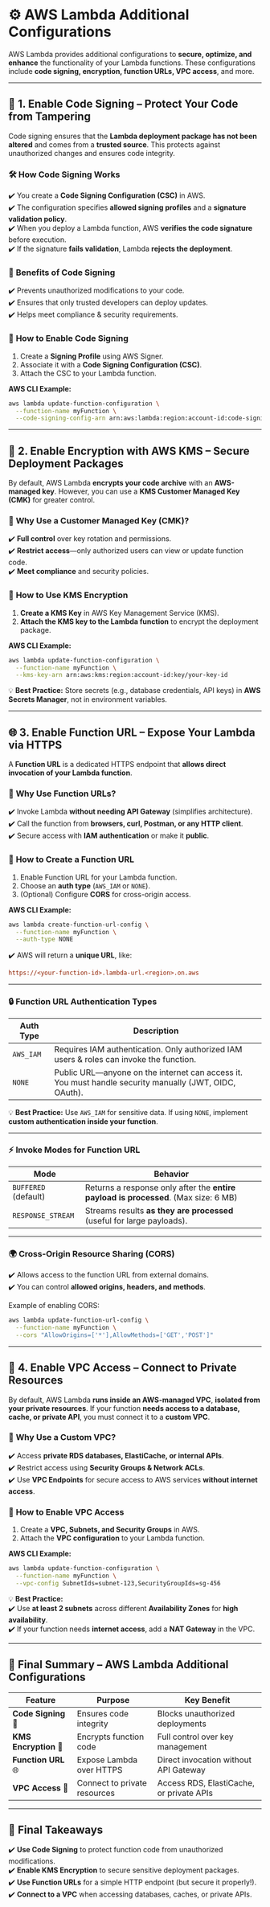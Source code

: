 # ⚙️ **AWS Lambda Additional Configurations**

AWS Lambda provides additional configurations to **secure, optimize, and enhance** the functionality of your Lambda functions. These configurations include **code signing, encryption, function URLs, VPC access**, and more.

---

## 🔏 **1. Enable Code Signing – Protect Your Code from Tampering**

Code signing ensures that the **Lambda deployment package has not been altered** and comes from a **trusted source**. This protects against unauthorized changes and ensures code integrity.

### 🛠 **How Code Signing Works**

✔️ You create a **Code Signing Configuration (CSC)** in AWS.  
✔️ The configuration specifies **allowed signing profiles** and a **signature validation policy**.  
✔️ When you deploy a Lambda function, AWS **verifies the code signature** before execution.  
✔️ If the signature **fails validation**, Lambda **rejects the deployment**.

### 📌 **Benefits of Code Signing**

✔️ Prevents unauthorized modifications to your code.  
✔️ Ensures that only trusted developers can deploy updates.  
✔️ Helps meet compliance & security requirements.

### 🔧 **How to Enable Code Signing**

1. Create a **Signing Profile** using AWS Signer.
2. Associate it with a **Code Signing Configuration (CSC)**.
3. Attach the CSC to your Lambda function.

**AWS CLI Example:**

```sh
aws lambda update-function-configuration \
  --function-name myFunction \
  --code-signing-config-arn arn:aws:lambda:region:account-id:code-signing-config:your-csc-id
```

---

## 🔐 **2. Enable Encryption with AWS KMS – Secure Deployment Packages**

By default, AWS Lambda **encrypts your code archive** with an **AWS-managed key**. However, you can use a **KMS Customer Managed Key (CMK)** for greater control.

### 📌 **Why Use a Customer Managed Key (CMK)?**

✔️ **Full control** over key rotation and permissions.  
✔️ **Restrict access**—only authorized users can view or update function code.  
✔️ **Meet compliance** and security policies.

### 🔧 **How to Use KMS Encryption**

1. **Create a KMS Key** in AWS Key Management Service (KMS).
2. **Attach the KMS key to the Lambda function** to encrypt the deployment package.

**AWS CLI Example:**

```sh
aws lambda update-function-configuration \
  --function-name myFunction \
  --kms-key-arn arn:aws:kms:region:account-id:key/your-key-id
```

💡 **Best Practice:** Store secrets (e.g., database credentials, API keys) in **AWS Secrets Manager**, not in environment variables.

---

## 🌐 **3. Enable Function URL – Expose Your Lambda via HTTPS**

A **Function URL** is a dedicated HTTPS endpoint that **allows direct invocation of your Lambda function**.

### 📌 **Why Use Function URLs?**

✔️ Invoke Lambda **without needing API Gateway** (simplifies architecture).  
✔️ Call the function from **browsers, curl, Postman, or any HTTP client**.  
✔️ Secure access with **IAM authentication** or make it **public**.

### 🔧 **How to Create a Function URL**

1. Enable Function URL for your Lambda function.
2. Choose an **auth type** (`AWS_IAM` or `NONE`).
3. (Optional) Configure **CORS** for cross-origin access.

**AWS CLI Example:**

```sh
aws lambda create-function-url-config \
  --function-name myFunction \
  --auth-type NONE
```

✔️ AWS will return a **unique URL**, like:

```ini
https://<your-function-id>.lambda-url.<region>.on.aws
```

---

### 🔒 **Function URL Authentication Types**

| **Auth Type** | **Description**                                                                                        |
| ------------- | ------------------------------------------------------------------------------------------------------ |
| `AWS_IAM`     | Requires IAM authentication. Only authorized IAM users & roles can invoke the function.                |
| `NONE`        | Public URL—anyone on the internet can access it. You must handle security manually (JWT, OIDC, OAuth). |

💡 **Best Practice:** Use `AWS_IAM` for sensitive data. If using `NONE`, implement **custom authentication inside your function**.

---

### ⚡ **Invoke Modes for Function URL**

| **Mode**             | **Behavior**                                                                        |
| -------------------- | ----------------------------------------------------------------------------------- |
| `BUFFERED` (default) | Returns a response only after the **entire payload is processed**. (Max size: 6 MB) |
| `RESPONSE_STREAM`    | Streams results **as they are processed** (useful for large payloads).              |

---

### 🌍 **Cross-Origin Resource Sharing (CORS)**

✔️ Allows access to the function URL from external domains.  
✔️ You can control **allowed origins, headers, and methods**.

Example of enabling CORS:

```sh
aws lambda update-function-url-config \
  --function-name myFunction \
  --cors "AllowOrigins=['*'],AllowMethods=['GET','POST']"
```

---

## 🏢 **4. Enable VPC Access – Connect to Private Resources**

By default, AWS Lambda **runs inside an AWS-managed VPC**, **isolated from your private resources**. If your function **needs access to a database, cache, or private API**, you must connect it to a **custom VPC**.

### 📌 **Why Use a Custom VPC?**

✔️ Access **private RDS databases, ElastiCache, or internal APIs**.  
✔️ Restrict access using **Security Groups & Network ACLs**.  
✔️ Use **VPC Endpoints** for secure access to AWS services **without internet access**.

### 🔧 **How to Enable VPC Access**

1. Create a **VPC, Subnets, and Security Groups** in AWS.
2. Attach the **VPC configuration** to your Lambda function.

**AWS CLI Example:**

```sh
aws lambda update-function-configuration \
  --function-name myFunction \
  --vpc-config SubnetIds=subnet-123,SecurityGroupIds=sg-456
```

💡 **Best Practice:**  
✔️ Use **at least 2 subnets** across different **Availability Zones** for **high availability**.  
✔️ If your function needs **internet access**, add a **NAT Gateway** in the VPC.

---

## 🎯 **Final Summary – AWS Lambda Additional Configurations**

| **Feature**           | **Purpose**                  | **Key Benefit**                          |
| --------------------- | ---------------------------- | ---------------------------------------- |
| **Code Signing** 🔏   | Ensures code integrity       | Blocks unauthorized deployments          |
| **KMS Encryption** 🔐 | Encrypts function code       | Full control over key management         |
| **Function URL** 🌐   | Expose Lambda over HTTPS     | Direct invocation without API Gateway    |
| **VPC Access** 🏢     | Connect to private resources | Access RDS, ElastiCache, or private APIs |

---

## 🚀 **Final Takeaways**

✔️ **Use Code Signing** to protect function code from unauthorized modifications.  
✔️ **Enable KMS Encryption** to secure sensitive deployment packages.  
✔️ **Use Function URLs** for a simple HTTP endpoint (but secure it properly!).  
✔️ **Connect to a VPC** when accessing databases, caches, or private APIs.
